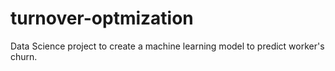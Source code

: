 # turnover-optmization
Data Science project to create a machine learning model to predict worker's churn.
